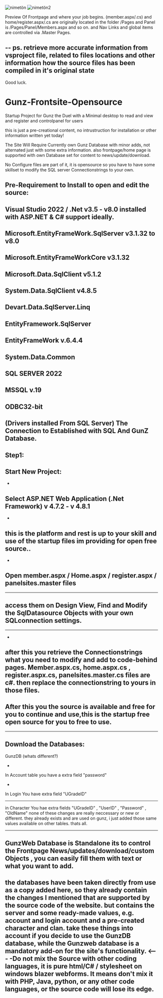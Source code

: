 ![nimetön](https://github.com/rockitmed162/Gunz-Frontsite-Opensource/assets/127537866/aec45a8f-15ed-475f-bb4f-61a09c5e865d)
![nimetön2](https://github.com/rockitmed162/Gunz-Frontsite-Opensource/assets/127537866/6bc2f097-1af5-41ed-ae27-d20717510b55)


Preview Of Frontpage and where your job begins.
(member.aspx/.cs) and home/register.aspx/.cs are originally located in the folder /Pages and Panel is /Pages/Panel/Members.aspx and so on.  and Nav Links and global items are controlled via .Master Pages.

--
ps. retrieve more accurate information from vsproject file, related to files locations and other information how the source files has been compiled in it's original state
-

Good luck.

# Gunz-Frontsite-Opensource
Startup Project for Gunz the Duel with a Minimal desktop to read and view and register and controlpanel for users

this is just a pre-creational content, no intrustruction for installation or other information  written yet today!

The Site Will Require Currently own Gunz Database with minor adds, not alternated just with some extra information.
also frontpage/home page is supported with own Database set for content to news/update/download.

No Configure files are part of it, it is opensource so you have to have some skillset to modify the SQL server Connectionstrings to your own.

Pre-Requirement to Install to open and edit the source:
--------------------------------------------------------

Visual Studio 2022 / .Net v3.5 - v8.0 installed  with ASP.NET & C# support ideally.
-
Microsoft.EntityFrameWork.SqlServer v3.1.32 to v8.0
-
Microsoft.EntityFrameWorkCore v3.1.32
-
Microsoft.Data.SqlClient v5.1.2
-
System.Data.SqlClient v4.8.5
-
Devart.Data.SqlServer.Linq
-
EntityFramework.SqlServer
-
EntityFrameWork v.6.4.4
-
System.Data.Common
-
SQL SERVER 2022
-
MSSQL v.19
-
ODBC32-bit
-
(Drivers installed From SQL Server)
The Connection to Established with SQL And GunZ Database.
-----------------------------------------------------------
Step1:
-
Start New Project:
--
-
Select ASP.NET Web Application (.Net Framework) v 4.7.2 - v 4.8.1
--
-
this is the platform and rest is up to your skill and use of the startup files im providing for open free source..
---
-
Open member.aspx / Home.aspx / register.aspx / panelsites.master files
--
---
access them on Design View, Find and Modify the SqlDatasource Objects with your own SQLconnection settings.
-
---
-
after this you retrieve the Connectionstrings what you need to modify and add to code-behind pages.
Member.aspx.cs, home.aspx.cs , register.aspx.cs, panelsites.master.cs files are c#.
then replace the connectionstring to yours in those files.
-------------------------------------------------------------------------------

After this you the source is available and free for you to continue and use,this is the startup free open source for you to free to use.
-
--------------------

Download the Databases:
-------
GunzDB (whats different?)

-

In Account table you have a extra field "password" 

-

In Login You have extra field "UGradeID"

-----------------

in Character You hae extra fields "UGradeID" , "UserID" , "Password" , "OldName"
none of these changes are really neccessary or new or different. they already exists and are used on gunz, i just added those same values available on other tables.
thats all.

---
GunzWeb Database is Standalone its to control the Frontpage News/updates/download/custom Objects , you can easily fill them with text or what you want to add.
-
the databases have been taken directly from use as a copy added here, so they already contain the changes I mentioned that are supported by the source code of the website. but contains the server and some ready-made values, e.g. account and login account and a pre-created character and clan. take these things into account if you decide to use the GunzDB database, while the Gunzweb database is a mandatory add-on for the site's functionality.
<---
-Do not mix the Source with other coding languages, it is pure html/C# / stylesheet on windows blazer webforms. It means don't mix it with PHP, Java, python, or any   other code languages, or the source code will lose its edge.
------------------------------------------------------------------------------------------------------------
